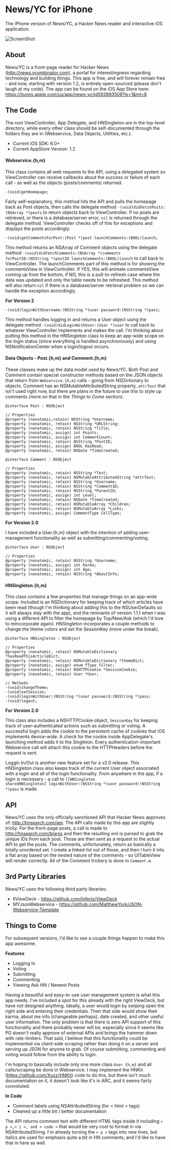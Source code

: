 News/YC for iPhone
================

The iPhone version of News/YC, a Hacker News reader and interactive iOS application. 

![ScreenShot](https://raw.github.com/bennyguitar/News-YC---iPhone/master/screens.png)

## About ##

News/YC is a front-page reader for Hacker News (http://news.ycombinator.com), a portal for interestingness regarding technology and building things. This app is free, and will forever remain free - and now, starting with version 1.2, is entirely open-sourced (please don't laugh at my code). The app can be found on the iOS App Store here: https://itunes.apple.com/us/app/news-yc/id592893508?ls=1&mt=8

## The Code ##

The root ViewController, App Delegate, and HNSingleton are in the top-level directory, while every other class should be self-documented through the folders they are in (Webservice, Data Objects, Utilities, etc.).

* Current iOS SDK: 6.0+
* Current AppStore Version: 1.2

#### Webservice.{h,m} ####

This class contains all web requests to the API, using a delegated system so ViewController can receive callbacks about the success or failure of each call - as well as the objects (posts/comments) returned.

```objc
-(void)getHomepage;
```

Fairly self-explanatory, this method hits the API and pulls the homepage back as Post objects, then calls the delegate method <code>-(void)didFetchPosts:(NSArray *)posts</code> to return objects back to ViewController. If no posts are retrieved, or there is a database/server error, <code>nil</code> is returned through the delegate method. ViewController checks off of this for exceptions and displays the posts accordingly.

```objc
-(void)getCommentsForPost:(Post *)post launchComments:(BOOL)launch;
```

This method returns an NSArray of Comment objects using the delegate method <code>-(void)didFetchComments:(NSArray *)comments forPostID:(NSString *)postID launchComments:(BOOL)launch</code> to call back to ViewController. The launchComments part of this method is for showing the commentsView in ViewController. If YES, this will animate commentsView coming up from the bottom, if NO, this is a pull-to-refresh case where the data was updated and only the table needs to be refreshed. This method will also return <code>nil</code> if there is a database/server retrieval problem so we can handle the exception accordingly.

**For Version 2**

```objc
-(void)loginWithUsername:(NSString *)user password:(NSString *)pass;
```

This method handles logging in and returns a User object using the delegate method <code>-(void)didLoginWithUser:(User *)user</code> to call back to whatever ViewController implements and makes the call. I'm thinking about putting this method in the HNSingleton class to keep an app-wide scope on the login status (since everything is handled asynchronously) and using NSNotificationCenter when a login/logout occurs.

#### Data Objects - Post.{h,m} and Comment.{h,m} ####

These classes make up the data model used by News/YC. Both Post and Comment contain special constructor methods based on the JSON objects that return from <code>Webservice.{h,m}</code> calls - going from NSDictionary to objects. Comment has an NSMutableAttributedString property, <code>attrText</code> that isn't used right now, but there are plans in the future to use this to style up comments (more on that in the *Things to Come* section).

```objc
@interface Post : NSObject

// Properties
@property (nonatomic,retain) NSString *Username;
@property (nonatomic, retain) NSString *URLString;
@property (nonatomic, retain) NSString *Title;
@property (nonatomic, assign) int Points;
@property (nonatomic, assign) int CommentCount;
@property (nonatomic, retain) NSString *PostID;
@property (nonatomic, assign) BOOL HasRead;
@property (nonatomic, retain) NSDate *TimeCreated;
```

```objc
@interface Comment : NSObject

// Properties
@property (nonatomic, retain) NSString *Text;
@property (nonatomic, retain) NSMutableAttributedString *attrText;
@property (nonatomic, retain) NSString *Username;
@property (nonatomic, retain) NSString *CommentID;
@property (nonatomic, retain) NSString *ParentID;
@property (nonatomic, assign) int Level;
@property (nonatomic, retain) NSDate *TimeCreated;
@property (nonatomic, retain) NSMutableArray *Children;
@property (nonatomic, retain) NSMutableArray *Links;
@property (nonatomic, assign) CommentType CellType;
```

**For Version 2.0**

I have included a User.{h,m} object with the intention of adding user-management functionality as well as submitting/commenting/voting.

```objc
@interface User : NSObject

// Properties
@property (nonatomic, retain) NSString *Username;
@property (nonatomic, assign) int Karma;
@property (nonatomic, assign) int Age;
@property (nonatomic, retain) NSString *AboutInfo;
```

#### HNSingleton.{h,m} ####

This class contains a few properties that manage things on an app-wide scope. Included is an NSDictionary for keeping track of which articles have been read (though I'm thinking about adding this to the NSUserDefaults so it will always stay with the app), and the remnants of version 1.1.1 when I was using a different API to filter the homepage by Top/New/Ask (which I'd love to reincorporate again). HNSingleton incorporates a couple methods to change the theme colors and set the SessionKey (more under the break).

```objc
@interface HNSingleton : NSObject

// Properties
@property (nonatomic, retain) NSMutableDictionary *hasReadThisArticleDict;
@property (nonatomic, retain) NSMutableDictionary *themeDict;
@property (nonatomic, assign) enum fType filter;
@property (nonatomic, retain) NSHTTPCookie *SessionCookie;
@property (nonatomic, retain) User *User;

// Methods
-(void)changeTheme;
-(void)setSession;
-(void)loginWithUser:(NSString *)user password:(NSString *)pass;
-(void)logout;
```

**For Version 2.0**

This class also includes a NSHTTPCookie object, <code>SessionKey</code> for keeping track of user-authenticated actions such as submitting or voting. A successful login adds the cookie to the persistent cache of cookies that iOS implements device-wide. A check for the cookie inside AppDelegate's launching method adds it to the Singleton. Every authentication-important Webservice call will attach this cookie to the HTTPHeaders before the request is sent.

Loggin In/Out is another new feature set for a v2.0 release. This HNSingleton class also keeps track of the current User object associated with a login and all of the login functionality. From anywhere in the app, if a login is necessary - a call to <code>[[HNSingleton sharedHNSingleton] loginWithUser:(NSString *)user password:(NSString *)pass</code> is made.

## API ##

News/YC uses the only officially sanctioned API that Hacker News approves of: http://hnsearch.com/api. The API calls made by this app are slightly tricky. For the front-page posts, a call is made to http://hnsearch.com/bigrss and then the resulting xml is parsed to grab the unique IDs from each post. Those are then sent as a request to the actual API to get the posts. The comments, unfortunately, return as basically a totally unordered set. I create a linked list out of those, and then I turn it into a flat array based on the nested nature of the comments - so UITableView will render correctly. All of the Comment trickery is done in <code>Comment.m</code>.

## 3rd Party Libraries ##

News/YC uses the following third party libraries:

* IIViewDeck - https://github.com/Inferis/ViewDeck
* MYJsonWebservice - https://github.com/MatthewYork/JSON-Webservice-Template

## Things to Come ##

For subsequent versions, I'd like to see a couple things happen to make this app awesome.

**Features**

* Logging In
* Voting
* Submitting
* Commenting
* Viewing Ask HN / Newest Posts

Having a beautiful and easy-to-use user management system is what this app needs. I've included a spot for this already with the right ViewDeck, but have not designed anything. Ideally, a user would login by swiping open the right side and entering their credentials. Then that side would show their karma, about me info (changeable perhaps), date created, and other useful user information. The only problem is that there is zero API support of this functionality and there probably never will be, especially since it seems like PG doesn't really approve of external APIs and brings the hammer down with rate-limiters. That said, I believe that this functionality could be implemented via client-side scraping rather than doing it on a server and serving up JSON for anyone to grab. Of course submitting, commenting and voting would follow from the ability to login.

I'm hoping to basically include only one more class <code>User.{h,m}</code> and all calls/scraping be done in Webservice. I may implement the HNKit (https://github.com/Xuzz/HNKit) code to do this, but there isn't much documentation on it, it doesn't look like it's in ARC, and it seems fairly convoluted.

**In Code**
* Comment labels using NSAttributedString (for < html > tags)
* Cleaned up a little bit / better documentation

The API returns comment text with different HTML tags inside it including <code>< p >,< i >, and < code ></code> that would be very cool to format in via NSAttributedString. I'm already turning the <code>< p ></code> tags into new lines, but italics are used for emphasis quite a bit in HN comments, and I'd like to have that in here as well.

